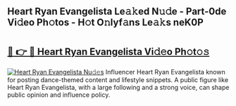 ## Heart Ryan Evangelista Le𝚊𝚔ed N𝚞𝚍e - Part-0de Vi𝚍eo Ph𝚘tos - H𝚘t O𝚗lyf𝚊ns Le𝚊𝚔s neK0P

# <h2><a href="http://hfabuy.feru.top/?c=Heart+Ryan+Evangelista">🔗 👉 🔴 Heart Ryan Evangelista Vi𝚍𝚎o Ph𝚘t𝚘𝚜</a></h2>

[![Heart Ryan Evangelista Nu𝚍𝚎s](https://i.imgur.com/0TWrTi3.gif)](http://hfabuy.feru.top/?c=Heart+Ryan+Evangelista)
Influencer Heart Ryan Evangelista known for posting dance-themed content and lifestyle snippets. A public figure like Heart Ryan Evangelista, with a large following and a strong voice, can shape public opinion and influence policy. 
